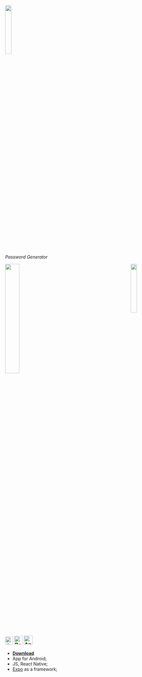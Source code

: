# <img src="assets/logotype.png" width="20%">

*Password Generator*

<img src="assets/logo-password-generator.png" width="30%"> <img src="media/view(1).gif" width="20%" align='right'>

### [<img src="https://upload.wikimedia.org/wikipedia/commons/9/99/Unofficial_JavaScript_logo_2.svg" alt="JavaScript Logo" width="25" Title="JavaScript">](https://www.javascript.com/) [<img src="https://upload.wikimedia.org/wikipedia/commons/4/47/React.svg" alt= "React Native Logo" width="27" Title="React Native">](https://reactjs.org/) [<img src="https://upload.wikimedia.org/wikipedia/commons/8/82/Android_logo_2019.svg" alt= "Android Logo" width="28" Title="Android">](https://www.android.com/intl/pt-BR_br/) 

- [**Download**]()
- App for Android;
- JS, React Native;
- [Expo](https://docs.expo.io/) as a framework;

